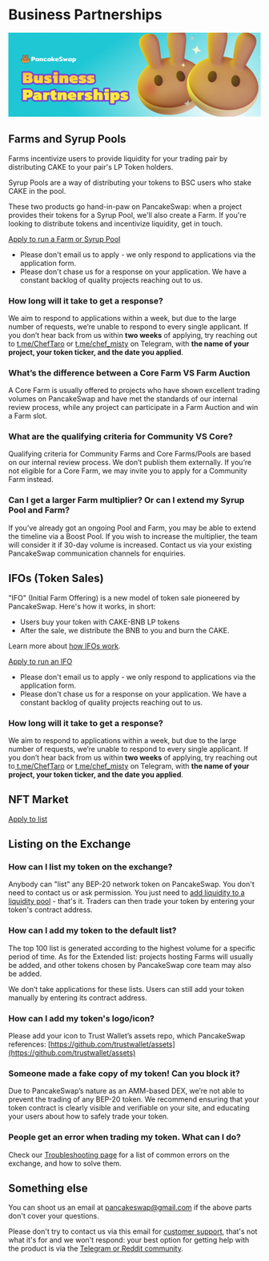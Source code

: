 # Business Partnerships

![](<../.gitbook/assets/docs masthead (21).png>)

## Farms and Syrup Pools

Farms incentivize users to provide liquidity for your trading pair by distributing CAKE to your pair's LP Token holders.

Syrup Pools are a way of distributing your tokens to BSC users who stake CAKE in the pool.

These two products go hand-in-paw on PancakeSwap: when a project provides their tokens for a Syrup Pool, we'll also create a Farm. If you're looking to distribute tokens and incentivize liquidity, get in touch.

[Apply to run a Farm or Syrup Pool](https://docs.google.com/forms/d/e/1FAIpQLSfQNsAfh98SAfcqJKR3is2hdvMRdnvfd2F3Hql96vXHgIi3Bw/viewform)

* Please don't email us to apply - we only respond to applications via the application form.
* Please don't chase us for a response on your application. We have a constant backlog of quality projects reaching out to us.

### How long will it take to get a response?

We aim to respond to applications within a week, but due to the large number of requests, we’re unable to respond to every single applicant. If you don’t hear back from us within **two weeks** of applying, try reaching out to [t.me/ChefTaro](https://t.me/ChefTaro) or [t.me/chef\_misty](https://t.me/Chef\_Misty) on Telegram, with **the name of your project, your token ticker, and the date you applied**.

### What’s the difference between a Core Farm VS Farm Auction

A Core Farm is usually offered to projects who have shown excellent trading volumes on PancakeSwap and have met the standards of our internal review process, while any project can participate in a Farm Auction and win a Farm slot.

### What are the qualifying criteria for Community VS Core?

Qualifying criteria for Community Farms and Core Farms/Pools are based on our internal review process. We don’t publish them externally. If you’re not eligible for a Core Farm, we may invite you to apply for a Community Farm instead.

### Can I get a larger Farm multiplier? Or can I extend my Syrup Pool and Farm?

If you’ve already got an ongoing Pool and Farm, you may be able to extend the timeline via a Boost Pool. If you wish to increase the multiplier, the team will consider it if 30-day volume is increased. Contact us via your existing PancakeSwap communication channels for enquiries.

## IFOs (Token Sales)

"IFO" (Initial Farm Offering) is a new model of token sale pioneered by PancakeSwap. Here's how it works, in short:

* Users buy your token with CAKE-BNB LP tokens
* After the sale, we distribute the BNB to you and burn the CAKE.

Learn more about [how IFOs work](https://medium.com/pancakeswap/initial-farm-offering-ifo-2-0-7bfbb1ae0e8).

[Apply to run an IFO](https://docs.google.com/forms/d/e/1FAIpQLSf0Vmy3k0KyXtXwqxr8QLjD8Xd6KBAmkYxcBRRVTUYJVX17fA/viewform)

* Please don't email us to apply - we only respond to applications via the application form.
* Please don't chase us for a response on your application. We have a constant backlog of quality projects reaching out to us.

### How long will it take to get a response?

We aim to respond to applications within a week, but due to the large number of requests, we’re unable to respond to every single applicant. If you don’t hear back from us within **two weeks** of applying, try reaching out to[ t.me/ChefTaro](https://t.me/ChefTaro) or [t.me/chef\_misty](https://t.me/Chef\_Misty) on Telegram, with **the name of your project, your token ticker, and the date you applied**.

## NFT Market <a href="#exchange" id="exchange"></a>

[Apply to list](nft-market-applications.md#apply-for-nft-market-listing)

## Listing on the Exchange <a href="#exchange" id="exchange"></a>

### How can I list my token on the exchange?

Anybody can "list" any BEP-20 network token on PancakeSwap. You don't need to contact us or ask permission. You just need to [add liquidity to a liquidity pool](../products/pancakeswap-exchange/pancakeswap-pools.md) - that's it. Traders can then trade your token by entering your token's contract address.

### How can I add my token to the default list?

The top 100 list is generated according to the highest volume for a specific period of time. As for the Extended list: projects hosting Farms will usually be added, and other tokens chosen by PancakeSwap core team may also be added.

We don’t take applications for these lists. Users can still add your token manually by entering its contract address.

### How can I add my token's logo/icon?

Please add your icon to Trust Wallet’s assets repo, which PancakeSwap references: [https://github.com/trustwallet/assets](https://github.com/trustwallet/assets)

### Someone made a fake copy of my token! Can you block it?

Due to PancakeSwap’s nature as an AMM-based DEX, we’re not able to prevent the trading of any BEP-20 token. We recommend ensuring that your token contract is clearly visible and verifiable on your site, and educating your users about how to safely trade your token.

### People get an error when trading my token. What can I do?

Check our [Troubleshooting page](../help/troubleshooting.md) for a list of common errors on the exchange, and how to solve them.

## Something else

You can shoot us an email at pancakeswap@gmail.com if the above parts don't cover your questions.

Please don't try to contact us via this email for [customer support](customer-support.md), that's not what it's for and we won't respond: your best option for getting help with the product is via the [Telegram or Reddit community](telegram.md).
